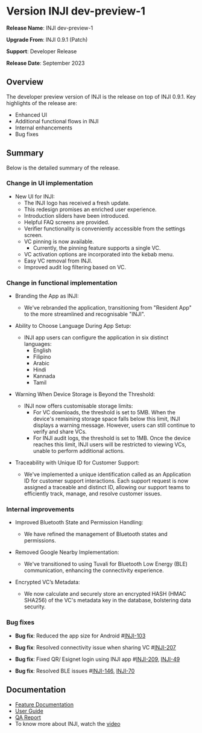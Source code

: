 # Version INJI dev-preview-1

**Release Name**: INJI dev-preview-1

**Upgrade From**: INJI 0.9.1 (Patch)

**Support**: Developer Release

**Release Date**: September 2023

## Overview

The developer preview version of INJI is the release on top of INJI 0.9.1. Key highlights of the release are:

 * Enhanced UI
 * Additional functional flows in INJI
 * Internal enhancements
 * Bug fixes

## Summary

Below is the detailed summary of the release.

### Change in UI implementation

* New UI for INJI:
  * The INJI logo has received a fresh update.
  * This redesign promises an enriched user experience.
  * Introduction sliders have been introduced. 
  * Helpful FAQ screens are provided.
  * Verifier functionality is conveniently accessible from the settings screen. 
  * VC pinning is now available. 
    * Currently, the pinning feature supports a single VC.
  * VC activation options are incorporated into the kebab menu. 
  * Easy VC removal from INJI. 
  * Improved audit log filtering based on VC. 
  
### Change in functional implementation

* Branding the App as INJI:
  * We've rebranded the application, transitioning from "Resident App" to the more streamlined and recognisable "INJI".

* Ability to Choose Language During App Setup:
  * INJI app users can configure the application in six distinct languages:
      * English
      * Filipino
      * Arabic
      * Hindi
      * Kannada
      * Tamil

* Warning When Device Storage is Beyond the Threshold:
  * INJI now offers customisable storage limits:
    * For VC downloads, the threshold is set to 5MB. When the device's remaining storage space falls below this limit, INJI displays a warning message. However, users can still continue to verify and share VCs.
    * For INJI audit logs, the threshold is set to 1MB. Once the device reaches this limit, INJI users will be restricted to viewing VCs, unable to perform additional actions.

* Traceability with Unique ID for Customer Support:
  * We've implemented a unique identification called as an Application ID for customer support interactions. Each 
    support request is now assigned a traceable and distinct ID, allowing our support teams to efficiently track, manage, and resolve customer issues.
   
### Internal improvements

* Improved Bluetooth State and Permission Handling:
  * We have refined the management of Bluetooth states and permissions.

* Removed Google Nearby Implementation:
    * We've transitioned to using Tuvali for Bluetooth Low Energy (BLE) communication, enhancing the connectivity experience.

* Encrypted VC’s Metadata:
  * We now calculate and securely store an encrypted HASH (HMAC SHA256) of the VC's metadata key in the database, bolstering data security.
    
### Bug fixes

* **Bug fix**: Reduced the app size for Android  #[INJI-103](https://mosip.atlassian.net/browse/INJI-103)

* **Bug fix**: Resolved connectivity issue when sharing VC  #[INJI-207](https://mosip.atlassian.net/browse/INJI-207)

* **Bug fix**: Fixed QR/ Esignet login using INJI app #[INJI-209](https://mosip.atlassian.net/browse/INJI-209), [INJI-49](https://mosip.atlassian.net/browse/INJI-209)

* **Bug fix**: Resolved BLE issues #[INJI-146](https://mosip.atlassian.net/browse/INJI-146), [INJI-70](https://mosip.atlassian.net/browse/INJI-70)


## Documentation

* [Feature Documentation](./)
* [User Guide](https://docs.mosip.io/1.2.0/modules/mobile-application/INJI-mobile-app-beta)
* [QA Report](https://docs.mosip.io/INJI/versions/version-0.9.2/test-report-0.9.2)
* To know more about INJI, watch the [video](https://www.youtube.com/watch?v=70uDsa9mKjE)



